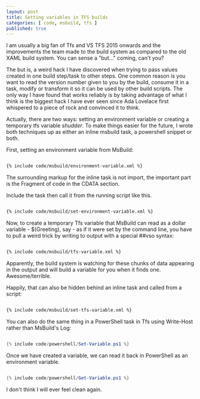 ```yaml
---
layout: post
title: Setting variables in TFS builds
categories: [ code, msbuild, tfs ]
published: true
---
```


I am usually a big fan of Tfs and VS TFS 2015 onwards and the improvements the team made to the build system as compared to the 
old XAML build system. You can sense a "but..." coming, can't you?

The but is, a weird hack I have discovered when trying to pass values created in one build step/task to other steps. One common reason is 
you want to read the version number given to you by the build, consume it in a task, modify or transform it so it can be used by other 
build scripts. The only way I have found that works reliably is by taking advantage of what I think is the biggest hack I have ever 
seen since Ada Lovelace first whispered to a piece of rock and convinced it to think. 

Actually, there are two ways: setting an environment variable or creating a temporary tfs variable *shudder*. To make things easier for the 
future, I wrote both techniques up as either an inline msbuild task, a powershell snippet or both. 

First, setting an environment variable from MsBuild:


```xml

{% include code/msbuild/environment-variable.xml %}

```

The surrounding markup for the inline task is not import, the important part is the Fragment of code in the CDATA section.

Include the task then call it from the running script like this.


```xml

{% include code/msbuild/set-environment-variable.xml %}

```

Now, to create a temporary Tfs variable that MsBuild can read as a dollar variable - $(Greeting), say - as if it were set by the 
command line, you have to pull a weird trick by writing to output with a special ##vso syntax:

```xml

{% include code/msbuild/tfs-variable.xml %}

```

Apparently, the build system is watching for these chunks of data appearing in the output and will build a variable for you 
when it finds one. Awesome/terrible. 

Happily, that can also be hidden behind an inline task and called from a script:


```xml

{% include code/msbuild/set-tfs-variable.xml %}

```

You can also do the same thing in a PowerShell task in Tfs using Write-Host rather than MsBuild's Log:

```powershell

{% include code/powershell/Set-Variable.ps1 %}

```


Once we have created a variable, we can read it back in PowerShell as an environment variable.


```powershell

{% include code/powershell/Get-Variable.ps1 %}

```

I don't think I will ever feel clean again.

